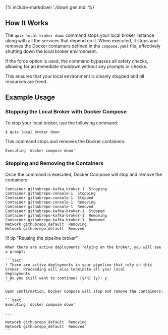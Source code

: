 {% include-markdown './down.gen.md' %}

## How It Works

The `quix local broker down` command stops your local broker instance along with all the services that depend on it. When executed, it stops and removes the Docker containers defined in the `compose.yaml` file, effectively shutting down the local broker environment.

If the force option is used, the command bypasses all safety checks, allowing for an immediate shutdown without any prompts or checks.

This ensures that your local environment is cleanly stopped and all resources are freed.

## Example Usage

### Stopping the Local Broker with Docker Compose

To stop your local broker, use the following command:

```bash
$ quix local broker down
```

This command stops and removes the Docker containers:

```text
Executing 'docker compose down'
```

### Stopping and Removing the Containers

Once the command is executed, Docker Compose will stop and remove the containers:

```text
Container githubrepo-kafka-broker-1  Stopping
Container githubrepo-console-1  Stopping
Container githubrepo-console-1  Stopped
Container githubrepo-console-1  Removing
Container githubrepo-console-1  Removed
Container githubrepo-kafka-broker-1  Stopped
Container githubrepo-kafka-broker-1  Removing
Container githubrepo-kafka-broker-1  Removed
Network githubrepo_default  Removing
Network githubrepo_default  Removed
```

!!! tip "Reusing the pipeline broker"

    When there are active deployments relying on the broker, you will see a prompt:

    ```text
    ! There are active deployments in your pipeline that rely on this broker. Proceeding will also terminate all your local
    deployments
    ? Do you still want to continue? [y/n] (y): y
    ```

    Upon confirmation, Docker Compose will stop and remove the containers:

    ```text
    Executing 'docker compose down'
    
    ...

    Network githubrepo_default  Removing
    Network githubrepo_default  Removed
    ```